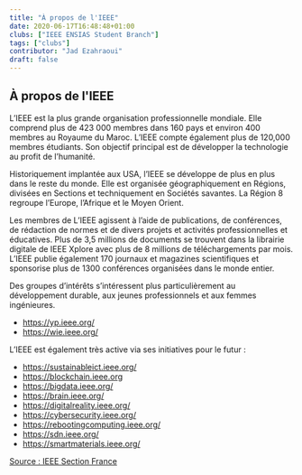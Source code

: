 ```yaml
---
title: "À propos de l'IEEE"
date: 2020-06-17T16:48:48+01:00
clubs: ["IEEE ENSIAS Student Branch"]
tags: ["clubs"]
contributor: "Jad Ezahraoui"
draft: false
---
```


## À propos de l'IEEE

L’IEEE est la plus grande organisation professionnelle mondiale. Elle comprend plus de 423 000 membres dans 160 pays et environ 400 membres au Royaume du Maroc.  L’IEEE compte également plus de 120,000 membres étudiants. Son objectif principal est de développer la technologie au profit de l’humanité. 

Historiquement implantée aux USA, l’IEEE se développe de plus en plus dans le reste du monde. Elle est organisée géographiquement en Régions, divisées en Sections et techniquement en Sociétés savantes. La Région 8 regroupe l’Europe, l’Afrique et le Moyen Orient.

Les membres de L’IEEE agissent à l’aide de publications, de conférences, de rédaction de normes et de divers projets et activités professionnelles et éducatives. Plus de 3,5 millions de documents se trouvent dans la librairie digitale de IEEE Xplore avec plus de 8 millions de téléchargements par mois. L’IEEE publie également 170 journaux et magazines scientifiques et sponsorise plus de 1300 conférences organisées dans le monde entier.

Des groupes d’intérêts s’intéressent plus particulièrement au développement durable, aux jeunes professionnels et aux femmes ingénieures.

* https://yp.ieee.org/
* https://wie.ieee.org/

 L’IEEE est également très active via ses initiatives pour le futur :

* https://sustainableict.ieee.org/
* https://blockchain.ieee.org
* https://bigdata.ieee.org/
* https://brain.ieee.org/
* https://digitalreality.ieee.org/
* https://cybersecurity.ieee.org/
* https://rebootingcomputing.ieee.org/
* https://sdn.ieee.org/
* https://smartmaterials.ieee.org/

[Source : IEEE Section France](https://ieeefrance.org/a-propos-de-ieee/)
